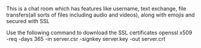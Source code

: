 This is a chat room which has features like username, text exchange, 
file transfers(all sorts of files including audio and videos), 
along with emojis and secured with SSL

Use the following command to download the SSL certificates
openssl x509 -req -days 365 -in server.csr -signkey server.key -out server.crt

